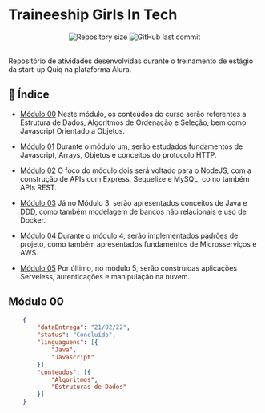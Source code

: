 # Traineeship Girls In Tech

<div align="center">

<img alt="Repository size" src="https://img.shields.io/github/repo-size/inaerosa/traineeship-girls-in-tech?color=%23DB5800">

<img alt="GitHub last commit" src="https://img.shields.io/github/last-commit/inaerosa/traineeship-girls-in-tech?color=%23DB5800">

</div>

<br/>

<p>Repositório de atividades desenvolvidas durante o treinamento de estágio da start-up Quiq na plataforma Alura.<p>

## 📌 Índice
* [Módulo 00](##Módulo00)
Neste módulo, os conteúdos do curso serão referentes a Estrutura de Dados, Algoritmos de Ordenação e Seleção, bem como Javascript Orientado a Objetos.

* [Módulo 01](##Módulo01)
Durante o módulo um, serão estudados fundamentos de Javascript, Arrays, Objetos e conceitos do protocolo HTTP.

* [Módulo 02](##Módulo02)
O foco do módulo dois será voltado para o NodeJS, com a construção de APIs com Express, Sequelize e MySQL, como também APIs REST.

* [Módulo 03](##Módulo03)
Já no Módulo 3, serão apresentados conceitos de Java e DDD, como também modelagem de bancos não relacionais e uso de Docker.

* [Módulo 04](##Módulo04)
Durante o módulo 4, serão implementados padrões de projeto, como também apresentados fundamentos de Microsserviços e AWS.

* [Módulo 05](##Módulo05)
Por último, no módulo 5, serão construídas aplicações Serveless, autenticações e manipulação na nuvem.


## Módulo 00
```json 
    {
        "dataEntrega": "21/02/22",
        "status": "Concluído",
        "linguaguens": [{
            "Java",
            "Javascript"
        }],
        "conteudos": [{
            "Algoritmos",
            "Estruturas de Dados"
        }]
    }
```








 
